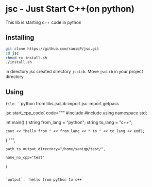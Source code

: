 # jsc - Just Start C++(on python)

This lib is starting c++ code in python

## Installing

```zsh
git clone https://github.com/saniqP/jsc.git
cd jsc
chmod +x install.sh
./install.sh
```

in directory jsc created directory `jscLib`.
Move `jscLib` in your project directory.

## Using

`file`: ```python
from libs.jscLib import jsc
import getpass

jsc.start_cpp_code(
    code="""
#include <iostream>
#include <string>
using namespace std;

int main() {
    string from_lang = "python";
    string to_lang = "c++";
    
    cout << "hello from " << from_lang << " to " << to_lang << endl;
}
""",

    path_to_output_directory="/home/saniqp/test/",

    name_no_cpp="test"
)
```

`output`: `hello from python to c++`
